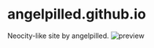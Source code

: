 # angelpilled.github.io
Neocity-like site by angelpilled.
![preview](https://github.com/angelpilled/angelpilled.github.io/assets/133010526/e8cf1baa-ff28-49a6-ba9e-3da746cb5150)
